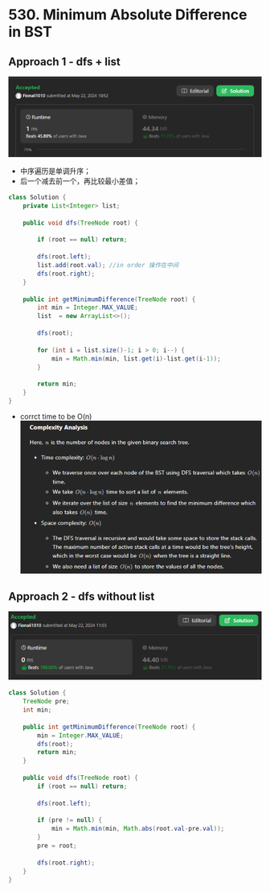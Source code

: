 # 530. Minimum Absolute Difference in BST

## Approach 1 - dfs + list
![alt text](image-47.png)

- 中序遍历是单调升序；
- 后一个减去前一个，再比较最小差值；

```java
class Solution {
    private List<Integer> list;

    public void dfs(TreeNode root) {
        
        if (root == null) return;
        
        dfs(root.left);
        list.add(root.val); //in order 操作在中间
        dfs(root.right);
    }

    public int getMinimumDifference(TreeNode root) {
        int min = Integer.MAX_VALUE;
        list  = new ArrayList<>(); 
        
        dfs(root);

        for (int i = list.size()-1; i > 0; i--) {
            min = Math.min(min, list.get(i)-list.get(i-1));
        }

        return min;
    }
}
```
- corrct time to be O(n)
![alt text](image-48.png)

## Approach 2 - dfs without list

![alt text](image-49.png)

```java
class Solution {
    TreeNode pre;
    int min;
    
    public int getMinimumDifference(TreeNode root) {
        min = Integer.MAX_VALUE;
        dfs(root);
        return min;
    }

    public void dfs(TreeNode root) {
        if (root == null) return;

        dfs(root.left);

        if (pre != null) {
            min = Math.min(min, Math.abs(root.val-pre.val));
        }
        pre = root;
    
        dfs(root.right);
    }
}

```